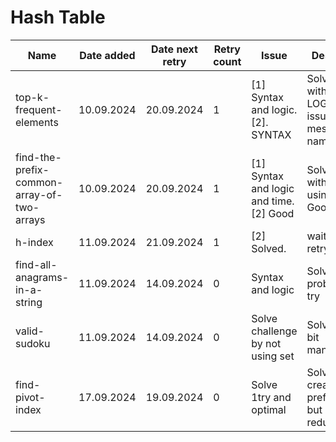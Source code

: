 # Hash Table

| Name                                       | Date added | Date next retry | Retry count | Issue                                   | Description                                           |
|--------------------------------------------|------------|-----------------|-------------|-----------------------------------------|-------------------------------------------------------|
| top-k-frequent-elements                    | 10.09.2024 | 20.09.2024      | 1           | [1] Syntax and logic. [2]. SYNTAX       | Solved without LOGIC issues. But messed up namings.   |
| find-the-prefix-common-array-of-two-arrays | 10.09.2024 | 20.09.2024      | 1           | [1] Syntax and logic and time. [2] Good | Solved without set using array. Good, 1 try.          |
| h-index                                    | 11.09.2024 | 21.09.2024      | 1           | [2] Solved.                             | waits 2nd retry. Good.                                |
| find-all-anagrams-in-a-string              | 11.09.2024 | 14.09.2024      | 0           | Syntax and logic                        | Solve the problem 1st try                             |
| valid-sudoku                               | 11.09.2024 | 14.09.2024      | 0           | Solve challenge by not using set        | Solve using bit manipulations                         |
| find-pivot-index                           | 17.09.2024 | 19.09.2024      | 0           | Solve 1try and optimal                  | Solved with creating prefix array, but it's redundant |
